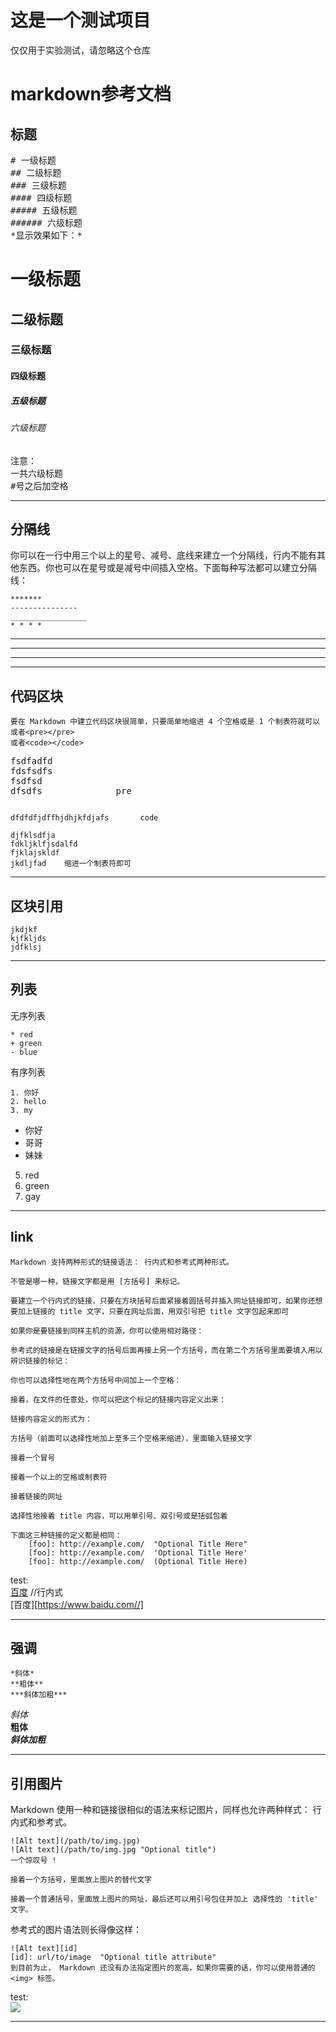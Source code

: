 # 这是一个测试项目
  仅仅用于实验测试，请忽略这个仓库   
  
 
 # markdown参考文档
## 标题

<pre>
# 一级标题
## 二级标题
### 三级标题
#### 四级标题
##### 五级标题
###### 六级标题
*显示效果如下：*
</pre>
# 一级标题
## 二级标题
### 三级标题
#### 四级标题
##### 五级标题
###### 六级标题
<pre>
注意：
一共六级标题
#号之后加空格
</pre>
***********
## 分隔线
你可以在一行中用三个以上的星号、减号、底线来建立一个分隔线，行内不能有其他东西。你也可以在星号或是减号中间插入空格。下面每种写法都可以建立分隔线：

    *******
    ---------------
    _________________
    * * * *

*******
---------------
_________________
* * * *
## 代码区块
    要在 Markdown 中建立代码区块很简单，只要简单地缩进 4 个空格或是 1 个制表符就可以
    或者<pre></pre>
    或者<code></code>
<pre>
fsdfadfd
fdsfsdfs
fsdfsd
dfsdfs              pre
</pre>
<code>
dfdfdfjdffhjdhjkfdjafs       code
</code>

    djfklsdfja
    fdkljklfjsdalfd
    fjklajskldf
    jkdljfad    缩进一个制表符即可
__________________________
## 区块引用
    jkdjkf
    kjfkljds
    jdfklsj
**********************
## 列表
无序列表

    * red
    + green
    - blue
有序列表
    
    1. 你好
    2. hello
    3. my
+ 你好
+ 哥哥
+ 妹妹
5. red
3. green
2. gay
______________
## link
    Markdown 支持两种形式的链接语法： 行内式和参考式两种形式。

    不管是哪一种，链接文字都是用 [方括号] 来标记。

    要建立一个行内式的链接，只要在方块括号后面紧接着圆括号并插入网址链接即可，如果你还想要加上链接的 title 文字，只要在网址后面，用双引号把 title 文字包起来即可

    如果你是要链接到同样主机的资源，你可以使用相对路径：

    参考式的链接是在链接文字的括号后面再接上另一个方括号，而在第二个方括号里面要填入用以辨识链接的标记：

    你也可以选择性地在两个方括号中间加上一个空格：

    接着，在文件的任意处，你可以把这个标记的链接内容定义出来：

    链接内容定义的形式为：

    方括号（前面可以选择性地加上至多三个空格来缩进），里面输入链接文字

    接着一个冒号

    接着一个以上的空格或制表符

    接着链接的网址

    选择性地接着 title 内容，可以用单引号、双引号或是括弧包着

    下面这三种链接的定义都是相同：
        [foo]: http://example.com/  "Optional Title Here"
        [foo]: http://example.com/  'Optional Title Here'
        [foo]: http://example.com/  (Optional Title Here)

test:   
[百度](https://www.baidu.com// "baidu")
//行内式    
[百度][https://www.baidu.com//]
_________________
## 强调
    *斜体*  
    **粗体**    
    ***斜体加粗***
*斜体*  
**粗体**    
***斜体加粗***
___________________
## 引用图片
Markdown 使用一种和链接很相似的语法来标记图片，同样也允许两种样式： 行内式和参考式。

    ![Alt text](/path/to/img.jpg)
    ![Alt text](/path/to/img.jpg "Optional title")
    一个惊叹号 !

    接着一个方括号，里面放上图片的替代文字

    接着一个普通括号，里面放上图片的网址，最后还可以用引号包住并加上 选择性的 'title' 文字。 

参考式的图片语法则长得像这样：

    ![Alt text][id]
    [id]: url/to/image  "Optional title attribute"
    到目前为止， Markdown 还没有办法指定图片的宽高，如果你需要的话，你可以使用普通的 <img> 标签。

test:   
![](E:/project/note/1.jpg)
___________________________






